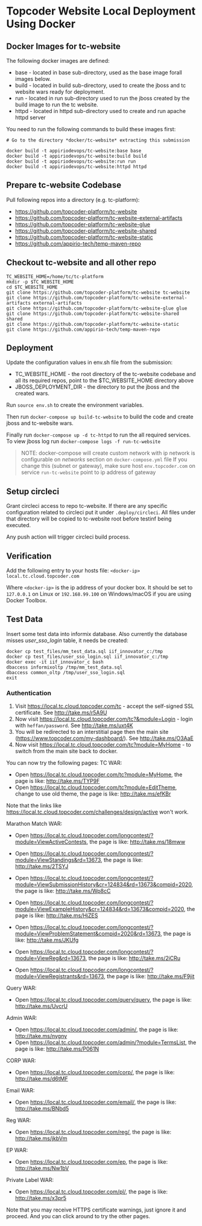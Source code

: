 # Topcoder Website Local Deployment Using Docker

## Docker Images for tc-website
The following docker images are defined:
* base - located in base sub-directory, used as the base image forall images below. 
* build - located in build sub-directory, used to create the jboss and tc website wars ready for deployment. 
* run - located in run sub-directory used to run the jboss created by the build image to run the tc website. 
* httpd - located in httpd sub-directory used to create and run apache httpd server

You need to run the following commands to build these images first:
```
# Go to the directory *docker/tc-website* extracting this submission

docker build -t appiriodevops/tc-website:base base
docker build -t appiriodevops/tc-website:build build
docker build -t appiriodevops/tc-website:run run
docker build -t appiriodevops/tc-website:httpd httpd
```

## Prepare tc-website Codebase
Pull following repos into a directory (e.g. tc-platform):
- https://github.com/topcoder-platform/tc-website
- https://github.com/topcoder-platform/tc-website-external-artifacts
- https://github.com/topcoder-platform/tc-website-glue
- https://github.com/topcoder-platform/tc-website-shared
- https://github.com/topcoder-platform/tc-website-static
- https://github.com/appirio-tech/temp-maven-repo

## Checkout tc-website and all other repo
```
TC_WEBSITE_HOME=/home/tc/tc-platform
mkdir -p $TC_WEBSITE_HOME
cd $TC_WEBSITE_HOME
git clone https://github.com/topcoder-platform/tc-website tc-website
git clone https://github.com/topcoder-platform/tc-website-external-artifacts external-artifacts
git clone https://github.com/topcoder-platform/tc-website-glue glue
git clone https://github.com/topcoder-platform/tc-website-shared shared
git clone https://github.com/topcoder-platform/tc-website-static
git clone https://github.com/appirio-tech/temp-maven-repo
```

## Deployment
Update the configuration values in env.sh file from the submission:
* TC_WEBSITE_HOME - the root directory of the tc-website codebase and all its required repos, point to the $TC_WEBSITE_HOME directory above
* JBOSS_DEPLOYMENT_DIR - the directory to put the jboss and the created wars.

Run `source env.sh` to create the environment variables. 

Then run `docker-compose up build-tc-website` to build the code and create jboss and tc-website wars. 

Finally run `docker-compose up -d tc-httpd` to run the all required services. To view jboss log run 
`docker-compose logs -f run-tc-website`

> NOTE: docker-compose will create custom network with ip network is configurable on *networks* section on ```docker-compose.yml``` file
> If you change this (subnet or gateway), make sure host ```env.topcoder.com``` on service ```run-tc-website``` point to ip address of gateway

## Setup circleci
Grant circleci access to repo tc-website. If there are any specific configuration related to circleci put it under ```.deploy/circleci```. All files under that directory will be copied to tc-website root before testinf being executed.

Any push action will trigger circleci build process.

## Verification
Add the following entry to your hosts file:
`<docker-ip>    local.tc.cloud.topcoder.com`

Where `<docker-ip>` is the ip address of your docker box. It should be set to `127.0.0.1` on Linux or `192.168.99.100` on Windows/macOS if you are using Docker Toolbox.

## Test Data

Insert some test data into informix database. Also currently the database misses *user_sso_login* table, it needs be created:

```shell
docker cp test_files/mm_test_data.sql iif_innovator_c:/tmp
docker cp test_files/user_sso_login.sql iif_innovator_c:/tmp
docker exec -it iif_innovator_c bash
dbaccess informixoltp /tmp/mm_test_data.sql
dbaccess common_oltp /tmp/user_sso_login.sql
exit
```

### Authentication

1. Visit https://local.tc.cloud.topcoder.com/tc - accept the self-signed SSL certificate. See http://take.ms/r5A9U
2. Now visit https://local.tc.cloud.topcoder.com/tc?&module=Login - login with `heffan/password`. See http://take.ms/uxt4K
3. You will be redirected to an interstitial page then the main site (https://www.topcoder.com/my-dashboard/). See http://take.ms/O3AaE
4. Now visit https://local.tc.cloud.topcoder.com/tc?module=MyHome - to switch from the main site back to docker.

You can now try the following pages:
TC WAR:
* Open https://local.tc.cloud.topcoder.com/tc?module=MyHome, the page is like: http://take.ms/TYP9F
* Open https://local.tc.cloud.topcoder.com/tc?module=EditTheme, change to use old theme, the page is like: http://take.ms/efKBr

Note that the links like https://local.tc.cloud.topcoder.com/challenges/design/active won't work.

Marathon Match WAR:

- Open https://local.tc.cloud.topcoder.com/longcontest/?module=ViewActiveContests, the page is like: http://take.ms/18mww

- Open https://local.tc.cloud.topcoder.com/longcontest/?module=ViewStandings&rd=13673, the page is like: http://take.ms/2TSYJ

- Open https://local.tc.cloud.topcoder.com/longcontest/?module=ViewSubmissionHistory&cr=124834&rd=13673&compid=2020, the page is like: http://take.ms/Wp8cC

- Open https://local.tc.cloud.topcoder.com/longcontest/?module=ViewExampleHistory&cr=124834&rd=13673&compid=2020, the page is like: http://take.ms/HjZES

- Open https://local.tc.cloud.topcoder.com/longcontest/?module=ViewProblemStatement&compid=2020&rd=13673, the page is like: http://take.ms/JKUfg

- Open https://local.tc.cloud.topcoder.com/longcontest/?module=ViewReg&rd=13673, the page is like: http://take.ms/2iCRu

- Open https://local.tc.cloud.topcoder.com/longcontest/?module=ViewRegistrants&rd=13673, the page is like: http://take.ms/F9jit

Query WAR:
* Open https://local.tc.cloud.topcoder.com/query/query, the page is like: http://take.ms/UvcrU

Admin WAR:
* Open https://local.tc.cloud.topcoder.com/admin/, the page is like: http://take.ms/nygny
* Open https://local.tc.cloud.topcoder.com/admin/?module=TermsList, the page is like: http://take.ms/P061N

CORP WAR:
* Open https://local.tc.cloud.topcoder.com/corp/, the page is like: http://take.ms/d6tMF

Email WAR:
* Open https://local.tc.cloud.topcoder.com/email/, the page is like: http://take.ms/BNbd5

Reg WAR:
* Open https://local.tc.cloud.topcoder.com/reg/, the page is like: http://take.ms/jkbVm

EP WAR:
* Open https://local.tc.cloud.topcoder.com/ep, the page is like: http://take.ms/Nw1bV

Private Label WAR:
* Open https://local.tc.cloud.topcoder.com/pl/, the page is like: http://take.ms/x3pr5

Note that you may receive HTTPS certificate warnings, just ignore it and proceed.
And you can click around to try the other pages.
